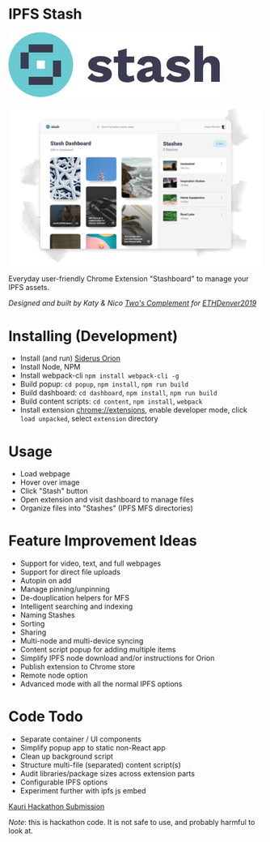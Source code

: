 # IPFS Stash

![logo](logo.jpg)

![design](design.jpg)

Everyday user-friendly Chrome Extension "Stashboard" to manage your IPFS assets.

*Designed and built by Katy & Nico [Two's Complement](http://www.twoscomplement.io) for [ETHDenver2019](https://www.ethdenver.com/)*

# Installing (Development)

* Install (and run) [Siderus Orion](https://orion.siderus.io/)
* Install Node, NPM
* Install webpack-cli `npm install webpack-cli -g`
* Build popup: `cd popup`, `npm install`, `npm run build`
* Build dashboard: `cd dashboard`, `npm install`, `npm run build`
* Build content scripts: `cd content`, `npm install`, `webpack`
* Install extension [chrome://extensions](chrome://extensions), enable developer mode, click `load unpacked`, select `extension` directory

# Usage

* Load webpage
* Hover over image
* Click "Stash" button
* Open extension and visit dashboard to manage files
* Organize files into "Stashes" (IPFS MFS directories)

# Feature Improvement Ideas

* Support for video, text, and full webpages
* Support for direct file uploads
* Autopin on add
* Manage pinning/unpinning
* De-douplication helpers for MFS
* Intelligent searching and indexing
* Naming Stashes
* Sorting
* Sharing
* Multi-node and multi-device syncing
* Content script popup for adding multiple items
* Simplify IPFS node download and/or instructions for Orion
* Publish extension to Chrome store
* Remote node option
* Advanced mode with all the normal IPFS options

# Code Todo

* Separate container / UI components
* Simplify popup app to static non-React app
* Clean up background script
* Structure multi-file (separated) content script(s)
* Audit libraries/package sizes across extension parts
* Configurable IPFS options
* Experiment further with ipfs js embed

[Kauri Hackathon Submission](https://kauri.io/article/f04371889c1b4419b03f89b8fd391dfc/v4/stash-(ipfs-browser-integration))

*Note*: this is hackathon code. It is not safe to use, and probably harmful to look at.
